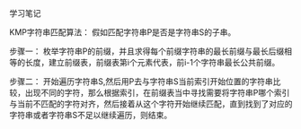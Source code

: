 学习笔记

KMP字符串匹配算法：
假如匹配字符串P是否是字符串S的子串。

步骤一：
枚举字符串P的前缀，并且求得每个前缀字符串的最长前缀与最长后缀相等的长度，建立前缀表，前缀表第i个元素代表，前i-1个字符串最长公共前缀。

步骤二：
开始遍历字符串S,然后用P去与字符串S当前索引开始位置的字符串比较，出现不同的字符，那么根据索引，在前缀表当中寻找需要将字符串P哪个索引与当前不匹配的字符对齐，然后接着从这个字符开始继续匹配，直到找到了对应的字符串或者字符串S不足以继续遍历，则结束。
